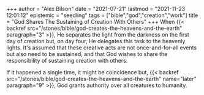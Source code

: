 +++
author = "Alex Bilson"
date = "2021-07-21"
lastmod = "2021-11-23 12:01:12"
epistemic = "seedling"
tags = ["bible","god","creation","work"]
title = "God Shares The Sustaining of Creation With Others"
+++
When {{< backref src="/stones/bible/god-creates-the-heavens-and-the-earth" paragraph="3" >}}, He separates the light from the darkness on the first day of creation but, on day four, He delegates this task to the heavenly lights. It's assumed that these creative acts are not once-and-for-all events but also need to be sustained, and that God wishes to share the responsibility of sustaining creation with others.

If it happened a single time, it might be coincidence but, {{< backref src="/stones/bible/god-creates-the-heavens-and-the-earth" name="later" paragraph="9" >}}, God grants authority over all creatures to humanity.
